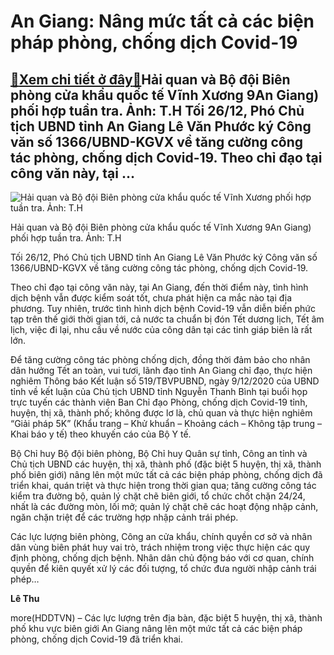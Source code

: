An Giang: Nâng mức tất cả các biện pháp phòng, chống dịch Covid-19
==================================================================

[:gift:Xem chi tiết ở đây:gift:](https://hddtvn.com/an-giang-nang-muc-tat-ca-cac-bien-phap-phong-chong-dich-covid-19/)Hải quan và Bộ đội Biên phòng cửa khẩu quốc tế Vĩnh Xương 9An Giang) phối hợp tuần tra. Ảnh: T.H Tối 26/12, Phó Chủ tịch UBND tỉnh An Giang Lê Văn Phước ký Công văn số 1366/UBND-KGVX về tăng cường công tác phòng, chống dịch Covid-19. Theo chỉ đạo tại công văn này, tại …
------------------------------------------------------------------------------------------------------------------------------------------------------------------------------------------------------------------------------------------------------------------------------





![Hải quan và Bộ đội Biên phòng cửa khẩu quốc tế Vĩnh Xương phối hợp tuần tra. Ảnh: T.H](https://hddtvn.com/wp-content/uploads/2021/01/0615_IMG-2364.jpg "Hải quan và Bộ đội Biên phòng cửa khẩu quốc tế Vĩnh Xương phối hợp tuần tra. Ảnh: T.H")


Hải quan và Bộ đội Biên phòng cửa khẩu quốc tế Vĩnh Xương 9An Giang) phối hợp tuần tra. Ảnh: T.H



Tối 26/12, Phó Chủ tịch UBND tỉnh An Giang Lê Văn Phước ký Công văn số 1366/UBND-KGVX về tăng cường công tác phòng, chống dịch Covid-19.


Theo chỉ đạo tại công văn này, tại An Giang, đến thời điểm này, tình hình dịch bệnh vẫn được kiểm soát tốt, chưa phát hiện ca mắc nào tại địa phương. Tuy nhiên, trước tình hình dịch bệnh Covid-19 vẫn diễn biến phức tạp trên thế giới thời gian tới, cả nước ta chuẩn bị đón Tết dương lịch, Tết âm lịch, việc đi lại, nhu cầu về nước của công dân tại các tỉnh giáp biên là rất lớn.


Để tăng cường công tác phòng chống dịch, đồng thời đảm bảo cho nhân dân hưởng Tết an toàn, vui tươi, lãnh đạo tỉnh An Giang chỉ đạo, thực hiện nghiêm Thông báo Kết luận số 519/TBVPUBND, ngày 9/12/2020 của UBND tỉnh về kết luận của Chủ tịch UBND tỉnh Nguyễn Thanh Bình tại buổi họp trực tuyến các thành viên Ban Chỉ đạo Phòng, chống dịch Covid-19 tỉnh, huyện, thị xã, thành phố; không được lơ là, chủ quan và thực hiện nghiêm “Giải pháp 5K” (Khẩu trang – Khử khuẩn – Khoảng cách – Không tập trung – Khai báo y tế) theo khuyến cáo của Bộ Y tế.


Bộ Chỉ huy Bộ đội biên phòng, Bộ Chỉ huy Quân sự tỉnh, Công an tỉnh và Chủ tịch UBND các huyện, thị xã, thành phố (đặc biệt 5 huyện, thị xã, thành phố biên giới) nâng lên một mức tất cả các biện pháp phòng, chống dịch đã triển khai, quán triệt và thực hiện trong thời gian qua; tăng cường công tác kiểm tra đường bộ, quản lý chặt chẽ biên giới, tổ chức chốt chặn 24/24, nhất là các đường mòn, lối mở; quản lý chặt chẽ các hoạt động nhập cảnh, ngăn chặn triệt để các trường hợp nhập cảnh trái phép.


Các lực lượng biên phòng, Công an cửa khẩu, chính quyền cơ sở và nhân dân vùng biên phát huy vai trò, trách nhiệm trong việc thực hiện các quy định phòng, chống dịch bệnh. Nhân dân chủ động báo với cơ quan, chính quyền để kiên quyết xử lý các đối tượng, tổ chức đưa người nhập cảnh trái phép…




**Lê Thu**



more(HDDTVN) – Các lực lượng trên địa bàn, đặc biệt 5 huyện, thị xã, thành phố khu vực biên giới An Giang nâng lên một mức tất cả các biện pháp phòng, chống dịch Covid-19 đã triển khai.

